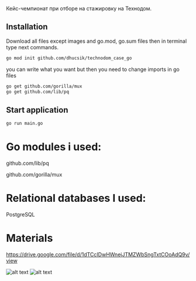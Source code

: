Кейс-чемпионат при отборе на стажировку на Технодом.

## Installation

Download all files except images and go.mod, go.sum files then in terminal type next commands.

```bash
go mod init github.com/dhucsik/technodom_case_go
```
you can write what you want but then you need to change imports in go files

```bash
go get github.com/gorilla/mux
go get github.com/lib/pq 
```

## Start application

```bash
go run main.go
```
# Go modules i used: 

github.com/lib/pq

github.com/gorilla/mux

# Relational databases I used:

PostgreSQL

# Materials

https://drive.google.com/file/d/1dTCcIDwHWnejJTMZWbSngTxtCOoAdQ9v/view

![alt text](https://github.com/dhucsik/technodom_case_go/blob/main/technodom1.jpg?raw=true)
![alt text](https://github.com/dhucsik/technodom_case_go/blob/main/technodom2.jpg?raw=true)

